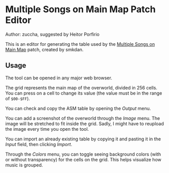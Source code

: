 # Multiple Songs on Main Map Patch Editor

Author: zuccha, suggested by Heitor Porfirio

This is an editor for generating the table used by the
[Multiple Songs on Main Map](https://www.smwcentral.net/?p=section&a=details&id=20814)
patch, created by smkdan.

## Usage

The tool can be opened in any major web browser.

The grid represents the main map of the overworld, divided in 256 cells. You can
press on a cell to change its value (the value must be in the range of `$00-$FF`).

You can check and copy the ASM table by opening the _Output_ menu.

You can add a screenshot of the overworld through the _Image_ menu. The image
will be stretched to fit inside the grid. Sadly, I might have to reupload the
image every time you open the tool.

You can import an already existing table by copying it and pasting it in the
_Input_ field, then clicking _Import_.

Through the _Colors_ menu, you can toggle seeing background colors (with or
without transparency) for the cells on the grid. This helps visualize how music
is grouped.
